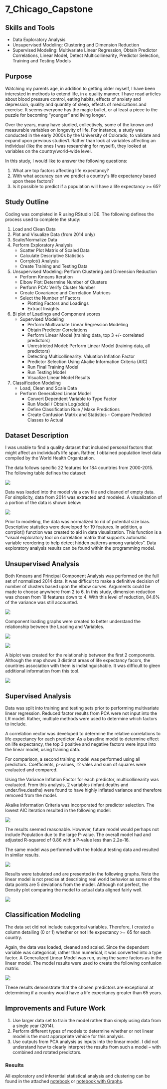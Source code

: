# 7_Chicago_Capstone

## Skills and Tools
* Data Exploratory Analysis
* Unsupervised Modeling: Clustering and Dimension Reduction
* Supervised Modeling: Multivariate Linear Regression, Obtain Predictor Correlations, Linear Model, Detect Multicollinearity, Predictor Selection, Training and Testing Models

## Purpose
Watching my parents age, in addition to getting older myself, I have been interested in methods to extend life, in a quality manner.  I have read articles about blood pressure control, eating habits, effects of anxiety and depression, quality and quantity of sleep, effects of medications and exercise.  It seems everyone has the magic bullet, or at least a piece to the puzzle for becoming “younger” and living longer.

Over the years, many have studied, collectively, some of the known and measurable variables on longevity of life.  For instance, a study was conducted in the early 2000s by the University of Colorado, to validate and expand upon previous studies1.  Rather than look at variables affecting an individual (like the ones I was researching for myself), they looked at variables on the country/world-wide level. 

In this study, I would like to answer the following questions:
 1.	What are top factors affecting life expectancy?
 2.	With what accuracy can we predict a country's life expectancy based upon these factors?
 3.	Is it possible to predict if a population will have a life expectancy >= 65?

## Study Outline
Coding was completed in R using RStudio IDE.   The following defines the process used to complete the study:

1.	Load and Clean Data
2.	Plot and Visualize Data (from 2014 only)
3.	Scale/Normalize Data
4.	Perform Exploratory Analysis
    - Scatter Plot Matrix of Scaled Data
    - Calculate Descriptive Statistics
    - Corrplot() Analysis
    - Create Training and Testing Data
5.	Unsupervised Modeling: Perform Clustering and Dimension Reduction
    - Perform Kmeans Iteration
    - Elbow Plot: Determine Number of Clusters 
    - Perform PCA: Verify Cluster Number
    - Create Covariance and Correlation Matrices
    - Select the Number of Factors
        * Plotting Factors and Loadings
        * Extract Insights
6.	Bi plot of Loadings and Component scores
    - Supervised Modeling
        *	Perform Multivariate Linear Regression Modeling
        *	Obtain Predictor Correlations
        *	Perform Linear Model (training data, top 3 +/- correlated predictors)
        *	Unrestricted Model: Perform Linear Model (training data, all predictors)
        *	Detecting Multicollinearity: Valuation Inflation Factor
        *	Predictor Selection Using Akaike Information Criteria (AIC)
        *	Run Final Training Model
         *	Run Testing Model
        *	Visualize Linear Model Results
7.	Classification Modeling
    - Load, Clean and Scale Data
    - Perform Generalized Linear Model
        *	Convert Dependent Variable to Type Factor  
        *	Run Model / Obtain Log(odds)
        *	Define Classification Rule / Make Predictions
        *	Create Confusion Matrix and Statistics - Compare Predicted Classes to Actual

## Dataset Description
I was unable to find a quality dataset that included personal factors that might affect an individual’s life span.  Rather, I obtained population level data compiled by the World Health Organization. 

The data follows specific 22 features for 184 countries from 2000-2015.  The following table defines the dataset:

![](Readme%20Pics/data%20description.png)


Data was loaded into the model via a csv file and cleaned of empty data.  For simplicity, data from 2014 was extracted and modeled.  A visualization of a portion of the data is shown below:

 ![](Readme%20Pics/1%20data%20.png)

Prior to modeling, the data was normalized to rid of potential size bias.  Descriptive statistics were developed for 19 features. In addition, a corrplot() function was created to aid in data visualization.  This function is a “visual exploratory tool on correlation matrix that supports automatic variable reordering to help detect hidden patterns among variables”.  Data exploratory analysis results can be found within the programming model.  

## Unsupervised Analysis

Both Kmeans and Principal Component Analysis was performed on the full set of normalized 2014 data.  It was difficult to make a definitive decision of number of clusters based upon the elbow curves.  Arguments could be made to choose anywhere from 2 to 6.  In this study, dimension reduction was chosen from 18 features down to 4.  With this level of reduction, 84.6% of the variance was still accounted.  

![](Readme%20Pics/2%20Elbow%20Plot.png)

Component loading graphs were created to better understand the relationship between the Loading and Variables.  
  
![](Readme%20Pics/3%20Loadings.png)

![](Readme%20Pics/4%20Loadings%202.png)
   
A biplot was created for the relationship between the first 2 components.  Although the map shows 3 distinct areas of life expectancy facors, the countries association with them is indistinguishable.  It was difficult to gleen additional information from this tool.  

 ![](Readme%20Pics/5%20biplot.png)


## Supervised Analysis

Data was split into training and testing sets prior to performing multivariate linear regression.  Reduced factor results from PCA were not input into the LR model.  Rather, multiple methods were used to determine which factors to include.  

A correlation vector was developed to determine the relative correlations to life expectancy for each predictor.  As a baseline model to determine effect on life expectancy, the top 3 positive and negative factors were input into the linear model, using training data.   

For comparison, a second training model was performed using all predictors.  Coefficients, p-values, r2 vales and sum of squares were evaluated and compared.  

Using the Variance Inflation Factor for each predictor, multicollinearity was evaluated. From this analysis, 2 variables (infant.deaths and under.five.deaths) were found to have highly inflated variance and therefore removed from the model.  

Akaike Information Criteria was incorporated for predictor selection.  The lowest AIC iteration resulted in the following model: 

 ![](Readme%20Pics/6.png)
 

The results seemed reasonable.  However, future model would perhaps not include Population due to the large P-value.  The overall model had and adjusted R-squared of 0.86 with a P-value less than 2.2e-16.  

The same model was performed with the holdout testing data and resulted in similar results.  

 ![](Readme%20Pics/7.png)

Results were tabulated and are presented in the following graphs.  Note the linear model is not precise at describing real world behavior as some of the data points are 5 deviations from the model.  Although not perfect, the Density plot comparing the model to actual data aligned fairly well. 

 ![](Readme%20Pics/8%20Regression%20Model%20Results.png)


## Classification Modeling

The data set did not include categorical variables.  Therefore, I created a column detailing (0 or 1) whether or not life expectancy >= 65 for each country.  

Again, the data was loaded, cleaned and scaled.  Since the dependent variable was categorical, rather than numerical, it was converted into a type factor.  A Generalized Linear Model was run, using the same factors as in the linear model.  The model results were used to create the following confusion matrix:  

 ![](Readme%20Pics/9%20Confusion%20Matrix.pngg)

These results demonstrate that the chosen predictors are exceptional at determining if a country would have a life expectancy greater than 65 years.  

## Improvements and Future Work

1.	Use larger data set to train the model rather than simply using data from a single year (2014).  
2.	Perform different types of models to determine whether or not linear model is the most appropriate vehicle for this analysis.  
3.	Use outputs from PCA analysis as inputs into the linear model.  I did not understand how to clearly interpret the results from such a model – with combined and rotated predictors.  

















### Results
All exploratory and inferential statistical analysis and clustering can be found in the attached [notebook](Module3_HomeWork_Final_Changed_After_Class.R) or [notebook with Graphs](Module3_HomeWork_Final_Changed_After_Class.R.html).  


